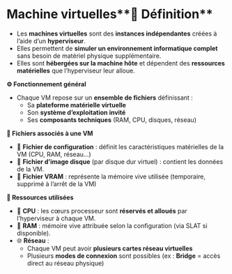 # Machine virtuelles**🧩 Définition**

- Les **machines virtuelles** sont des **instances indépendantes** créées à l’aide d’un **hyperviseur**.
- Elles permettent de **simuler un environnement informatique complet** sans besoin de matériel physique supplémentaire.
- Elles sont **hébergées sur la machine hôte** et dépendent des **ressources matérielles** que l’hyperviseur leur alloue.



**⚙️ Fonctionnement général**

- Chaque VM repose sur un **ensemble de fichiers** définissant :
  - Sa **plateforme matérielle virtuelle**
  - Son **système d’exploitation invité**
  - Ses **composants techniques** (RAM, CPU, disques, réseau)



**📁 Fichiers associés à une VM**

- 📄 **Fichier de configuration** : définit les caractéristiques matérielles de la VM (CPU, RAM, réseau…)
- 💽 **Fichier d’image disque** (par disque dur virtuel) : contient les données de la VM.
- 🧠 **Fichier VRAM** : représente la mémoire vive utilisée (temporaire, supprimé à l’arrêt de la VM)



**🧠 Ressources utilisées**

- 🧮 **CPU** : les cœurs processeur sont **réservés et alloués** par l’hyperviseur à chaque VM.
- 🧠 **RAM** : mémoire vive attribuée selon la configuration (via SLAT si disponible).
- 🌐 **Réseau** :
  - Chaque VM peut avoir **plusieurs cartes réseau virtuelles**
  - Plusieurs **modes de connexion** sont possibles (ex : **Bridge** = accès direct au réseau physique)

